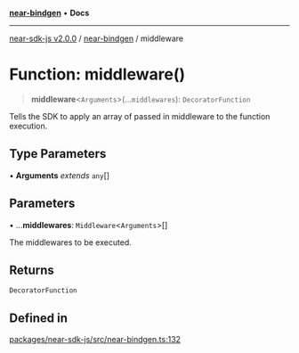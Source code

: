 [**near-bindgen**](../README.md) • **Docs**

***

[near-sdk-js v2.0.0](../../packages.md) / [near-bindgen](../README.md) / middleware

# Function: middleware()

> **middleware**\<`Arguments`\>(...`middlewares`): `DecoratorFunction`

Tells the SDK to apply an array of passed in middleware to the function execution.

## Type Parameters

• **Arguments** *extends* `any`[]

## Parameters

• ...**middlewares**: `Middleware`\<`Arguments`\>[]

The middlewares to be executed.

## Returns

`DecoratorFunction`

## Defined in

[packages/near-sdk-js/src/near-bindgen.ts:132](https://github.com/dim-daskalov/near-sdk-js/blob/53243ead20439b18f13476ccccdb08a3226b9136/packages/near-sdk-js/src/near-bindgen.ts#L132)
